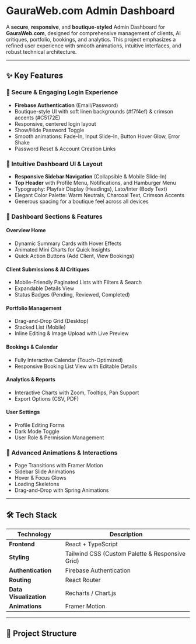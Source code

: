 # GauraWeb.com Admin Dashboard

A **secure**, **responsive**, and **boutique-styled** Admin Dashboard for **GauraWeb.com**, designed for comprehensive management of clients, AI critiques, portfolio, bookings, and analytics. This project emphasizes a refined user experience with smooth animations, intuitive interfaces, and robust technical architecture.

---

## ✨ Key Features

### 🔐 Secure & Engaging Login Experience
- **Firebase Authentication** (Email/Password)
- Boutique-style UI with soft linen backgrounds (#f7f4ef) & crimson accents (#C5172E)
- Responsive, centered login layout
- Show/Hide Password Toggle
- Smooth animations: Fade-In, Input Slide-In, Button Hover Glow, Error Shake
- Password Reset & Account Creation Links

### 📱 Intuitive Dashboard UI & Layout
- **Responsive Sidebar Navigation** (Collapsible & Mobile Slide-In)
- **Top Header** with Profile Menu, Notifications, and Hamburger Menu
- Typography: Playfair Display (Headings), Lato/Inter (Body Text)
- Elegant Color Palette: Warm Neutrals, Charcoal Text, Crimson Accents
- Generous spacing for a boutique feel across all devices

### 🧩 Dashboard Sections & Features
#### Overview Home
- Dynamic Summary Cards with Hover Effects
- Animated Mini Charts for Quick Insights
- Quick Action Buttons (Add Client, View Bookings)

#### Client Submissions & AI Critiques
- Mobile-Friendly Paginated Lists with Filters & Search
- Expandable Details View
- Status Badges (Pending, Reviewed, Completed)

#### Portfolio Management
- Drag-and-Drop Grid (Desktop)
- Stacked List (Mobile)
- Inline Editing & Image Upload with Live Preview

#### Bookings & Calendar
- Fully Interactive Calendar (Touch-Optimized)
- Responsive Booking List View with Editable Details

#### Analytics & Reports
- Interactive Charts with Zoom, Tooltips, Pan Support
- Export Options (CSV, PDF)

#### User Settings
- Profile Editing Forms
- Dark Mode Toggle
- User Role & Permission Management

### 🎨 Advanced Animations & Interactions
- Page Transitions with Framer Motion
- Sidebar Slide Animations
- Hover & Focus Glows
- Loading Skeletons
- Drag-and-Drop with Spring Animations

---

## 🛠️ Tech Stack

| Technology          | Description                                     |
|---------------------|-------------------------------------------------|
| **Frontend**         | React + TypeScript                             |
| **Styling**          | Tailwind CSS (Custom Palette & Responsive Grid)|
| **Authentication**   | Firebase Authentication                        |
| **Routing**          | React Router                                   |
| **Data Visualization**| Recharts / Chart.js                          |
| **Animations**       | Framer Motion                                  |

---

## 📁 Project Structure
